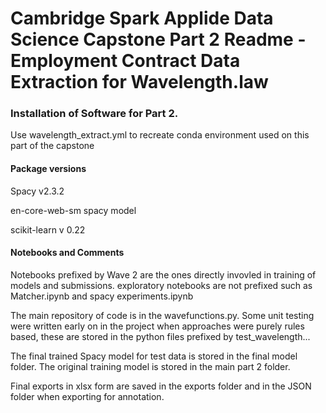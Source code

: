 # Cambridge Spark Applide Data Science Capstone Part 2 Readme - Employment Contract Data Extraction for Wavelength.law

### Installation of Software for Part 2.

Use wavelength_extract.yml to recreate conda environment used on this part of the capstone 

#### Package versions
Spacy v2.3.2 

en-core-web-sm spacy model

scikit-learn v 0.22

#### Notebooks and Comments

Notebooks prefixed by Wave 2 are the ones directly invovled in training of models and submissions. exploratory notebooks are not prefixed such as Matcher.ipynb and spacy experiments.ipynb

The main repository of code is in the wavefunctions.py. Some unit testing were written early on in the project when approaches were purely rules based, these are stored in the python files prefixed by test_wavelength...

The final trained Spacy model for test data is stored in the final model folder. The original training model is stored in the main part 2 folder.

 Final exports in xlsx form are saved in the exports folder and in the JSON folder when exporting for annotation.

